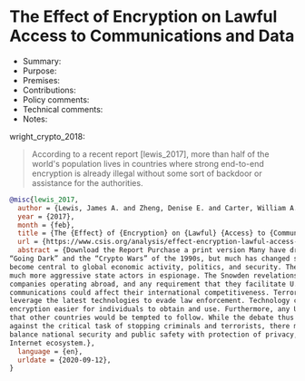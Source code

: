 # The Effect of Encryption on Lawful Access to Communications and Data

- Summary:
- Purpose:
- Premises:
- Contributions:
- Policy comments:
- Technical comments:
- Notes:

wright_crypto_2018:
>According to a recent report [lewis_2017], more than half of the world's population lives in countries where strong
end-to-end encryption is already illegal without some sort of backdoor or assistance for the authorities.

```bib
@misc{lewis_2017,
  author = {Lewis, James A. and Zheng, Denise E. and Carter, William A.},
  year = {2017},
  month = {feb},
  title = {The {Effect} of {Encryption} on {Lawful} {Access} to {Communications} and {Data}},
  url = {https://www.csis.org/analysis/effect-encryption-lawful-access-communications-and-data},
  abstract = {Download the Report Purchase a print version Many have drawn parallels between today’s debate over
“Going Dark” and the “Crypto Wars” of the 1990s, but much has changed since then. First, the Internet has
become central to global economic activity, politics, and security. The security environment has changed, as we face
much more aggressive state actors in espionage. The Snowden revelations in 2013 damaged the credibility of U.S. tech
companies operating abroad, and any requirement that they facilitate U.S. government access to their customers’
communications could affect their international competitiveness. Terrorists and criminals find creative ways to
leverage the latest technologies to evade law enforcement. Technology continues to evolve, making unrecoverable
encryption easier for individuals to obtain and use. Furthermore, any U.S. policy on encryption might set a precedent
that other countries would be tempted to follow. While the debate thus far has pitted privacy and individual security
against the critical task of stopping criminals and terrorists, there may be technical and policy solutions that can
balance national security and public safety with protection of privacy, civil liberties, and a functioning global
Internet ecosystem.},
  language = {en},
  urldate = {2020-09-12},
}
```

